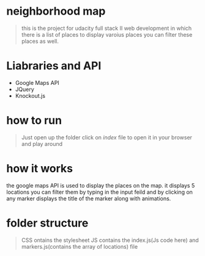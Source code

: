 # neighborhood map
>this is the project for udacity full stack II web development in which there is a list of places to display varoius places you can filter these places as well.


# Liabraries and API
- Google Maps API
- JQuery
- Knockout.js


# how to run
> Just open up the folder
> click on *index* file to open it in your browser and play around


# how it works
the google maps API is used to display the places on the map.
it displays 5 locations you can filter them by typing in the input feild and by clicking on any marker displays the title of the marker along with animations.


# folder structure
> CSS ontains the stylesheet
> JS contains the index.js(Js code here) and markers.js(contains the array of locations) file
 